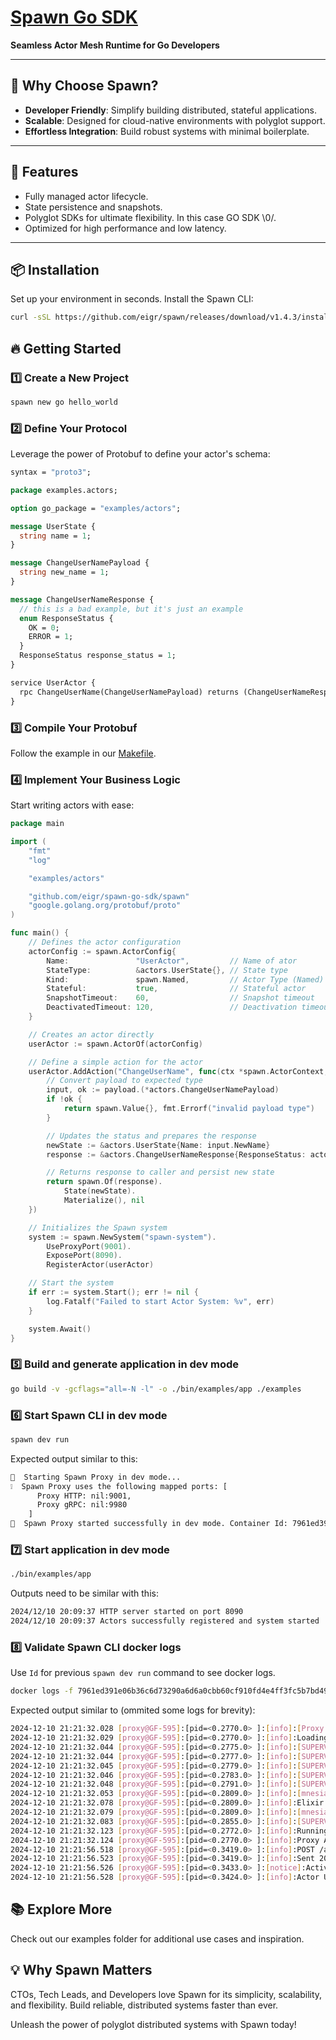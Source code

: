 # [Spawn Go SDK](https://github.com/eigr/spawn)

**Seamless Actor Mesh Runtime for Go Developers**

---

## 🚀 **Why Choose Spawn?**

- **Developer Friendly**: Simplify building distributed, stateful applications.
- **Scalable**: Designed for cloud-native environments with polyglot support.
- **Effortless Integration**: Build robust systems with minimal boilerplate.

---

## **🌟 Features**

- Fully managed actor lifecycle.
- State persistence and snapshots.
- Polyglot SDKs for ultimate flexibility. In this case GO SDK \0/.
- Optimized for high performance and low latency.

---

## **📦 Installation**

Set up your environment in seconds. Install the Spawn CLI:

```bash
curl -sSL https://github.com/eigr/spawn/releases/download/v1.4.3/install.sh | sh
```

## 🔥 Getting Started

### 1️⃣ Create a New Project

```bash
spawn new go hello_world
```

### 2️⃣ Define Your Protocol

Leverage the power of Protobuf to define your actor's schema:

```proto
syntax = "proto3";

package examples.actors;

option go_package = "examples/actors";

message UserState {
  string name = 1;
}

message ChangeUserNamePayload {
  string new_name = 1;
}

message ChangeUserNameResponse {
  // this is a bad example, but it's just an example
  enum ResponseStatus {
    OK = 0;
    ERROR = 1;
  }
  ResponseStatus response_status = 1;
}

service UserActor {
  rpc ChangeUserName(ChangeUserNamePayload) returns (ChangeUserNameResponse) {}
}
```

### 3️⃣ Compile Your Protobuf

Follow the example in our [Makefile](./Makefile).

### 4️⃣ Implement Your Business Logic

Start writing actors with ease:

```go
package main

import (
	"fmt"
	"log"

	"examples/actors"

	"github.com/eigr/spawn-go-sdk/spawn"
	"google.golang.org/protobuf/proto"
)

func main() {
	// Defines the actor configuration
	actorConfig := spawn.ActorConfig{
		Name:               "UserActor",         // Name of ator
		StateType:          &actors.UserState{}, // State type
		Kind:               spawn.Named,         // Actor Type (Named)
		Stateful:           true,                // Stateful actor
		SnapshotTimeout:    60,                  // Snapshot timeout
		DeactivatedTimeout: 120,                 // Deactivation timeout
	}

	// Creates an actor directly
	userActor := spawn.ActorOf(actorConfig)

	// Define a simple action for the actor
	userActor.AddAction("ChangeUserName", func(ctx *spawn.ActorContext, payload proto.Message) (spawn.Value, error) {
		// Convert payload to expected type
		input, ok := payload.(*actors.ChangeUserNamePayload)
		if !ok {
			return spawn.Value{}, fmt.Errorf("invalid payload type")
		}

		// Updates the status and prepares the response
		newState := &actors.UserState{Name: input.NewName}
		response := &actors.ChangeUserNameResponse{ResponseStatus: actors.ChangeUserNameResponse_OK}

		// Returns response to caller and persist new state
		return spawn.Of(response).
			State(newState).
			Materialize(), nil
	})

	// Initializes the Spawn system
	system := spawn.NewSystem("spawn-system").
		UseProxyPort(9001).
		ExposePort(8090).
		RegisterActor(userActor)

	// Start the system
	if err := system.Start(); err != nil {
		log.Fatalf("Failed to start Actor System: %v", err)
	}

	system.Await()
}
```

### 5️⃣ Build and generate application in dev mode

```bash
go build -v -gcflags="all=-N -l" -o ./bin/examples/app ./examples
```

### 6️⃣ Start Spawn CLI in dev mode

```bash
spawn dev run
```

Expected output similar to this:

```bash
🏃  Starting Spawn Proxy in dev mode...
❕  Spawn Proxy uses the following mapped ports: [
      Proxy HTTP: nil:9001,
      Proxy gRPC: nil:9980
    ]
🚀  Spawn Proxy started successfully in dev mode. Container Id: 7961ed391e06b36c6d73290a6d6a0cbb60cf910fd4e4ff3fc5b7bd49ed677976
```

### 7️⃣ Start application in dev mode

```bash
./bin/examples/app
```

Outputs need to be similar with this:

```bash
2024/12/10 20:09:37 HTTP server started on port 8090
2024/12/10 20:09:37 Actors successfully registered and system started
```

### 8️⃣ Validate Spawn CLI docker logs

Use `Id` for previous `spawn dev run` command to see docker logs.

```bash
docker logs -f 7961ed391e06b36c6d73290a6d6a0cbb60cf910fd4e4ff3fc5b7bd49ed677976
```

Expected output similar to (ommited some logs for brevity):

```bash
2024-12-10 21:21:32.028 [proxy@GF-595]:[pid=<0.2770.0> ]:[info]:[Proxy.Config] Loading configs
2024-12-10 21:21:32.029 [proxy@GF-595]:[pid=<0.2770.0> ]:[info]:Loading config: [actor_system_name]:[my-system]
2024-12-10 21:21:32.044 [proxy@GF-595]:[pid=<0.2775.0> ]:[info]:[SUPERVISOR] Sidecar.Supervisor is up
2024-12-10 21:21:32.044 [proxy@GF-595]:[pid=<0.2777.0> ]:[info]:[SUPERVISOR] Sidecar.ProcessSupervisor is up
2024-12-10 21:21:32.045 [proxy@GF-595]:[pid=<0.2779.0> ]:[info]:[SUPERVISOR] Sidecar.MetricsSupervisor is up
2024-12-10 21:21:32.046 [proxy@GF-595]:[pid=<0.2783.0> ]:[info]:[SUPERVISOR] Spawn.Supervisor is up
2024-12-10 21:21:32.048 [proxy@GF-595]:[pid=<0.2791.0> ]:[info]:[SUPERVISOR] Spawn.Cluster.StateHandoff.ManagerSupervisor is up
2024-12-10 21:21:32.053 [proxy@GF-595]:[pid=<0.2809.0> ]:[info]:[mnesiac:proxy@GF-595] mnesiac starting, with []
2024-12-10 21:21:32.078 [proxy@GF-595]:[pid=<0.2809.0> ]:[info]:Elixir.Statestores.Adapters.Native.SnapshotStore Initialized with result {:aborted, {:already_exists, Statestores.Adapters.Native.SnapshotStore}}
2024-12-10 21:21:32.079 [proxy@GF-595]:[pid=<0.2809.0> ]:[info]:[mnesiac:proxy@GF-595] mnesiac started
2024-12-10 21:21:32.083 [proxy@GF-595]:[pid=<0.2855.0> ]:[info]:[SUPERVISOR] Actors.Supervisors.ActorSupervisor is up
2024-12-10 21:21:32.123 [proxy@GF-595]:[pid=<0.2772.0> ]:[info]:Running Proxy.Router with Bandit 1.5.2 at 0.0.0.0:9001 (http)
2024-12-10 21:21:32.124 [proxy@GF-595]:[pid=<0.2770.0> ]:[info]:Proxy Application started successfully in 0.095587ms. Running with 8 schedulers.
2024-12-10 21:21:56.518 [proxy@GF-595]:[pid=<0.3419.0> ]:[info]:POST /api/v1/system
2024-12-10 21:21:56.523 [proxy@GF-595]:[pid=<0.3419.0> ]:[info]:Sent 200 in 4ms
2024-12-10 21:21:56.526 [proxy@GF-595]:[pid=<0.3433.0> ]:[notice]:Activating Actor "UserActor" with Parent "" in Node :"proxy@GF-595". Persistence true.
2024-12-10 21:21:56.528 [proxy@GF-595]:[pid=<0.3424.0> ]:[info]:Actor UserActor Activated on Node :"proxy@GF-595" in 3402ms
```

## 📚 Explore More

Check out our examples folder for additional use cases and inspiration.

## 💡 Why Spawn Matters

CTOs, Tech Leads, and Developers love Spawn for its simplicity, scalability, and flexibility. Build reliable, distributed systems faster than ever.

Unleash the power of polyglot distributed systems with Spawn today!